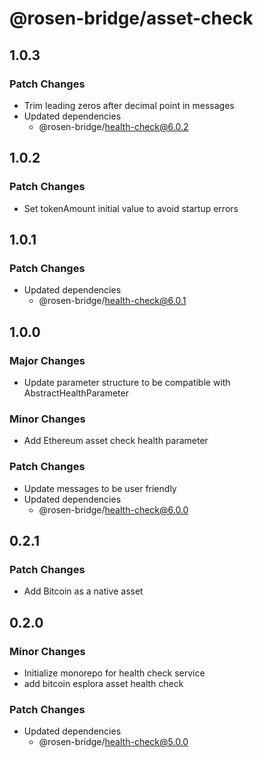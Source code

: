 # @rosen-bridge/asset-check

## 1.0.3

### Patch Changes

- Trim leading zeros after decimal point in messages
- Updated dependencies
  - @rosen-bridge/health-check@6.0.2

## 1.0.2

### Patch Changes

- Set tokenAmount initial value to avoid startup errors

## 1.0.1

### Patch Changes

- Updated dependencies
  - @rosen-bridge/health-check@6.0.1

## 1.0.0

### Major Changes

- Update parameter structure to be compatible with AbstractHealthParameter

### Minor Changes

- Add Ethereum asset check health parameter

### Patch Changes

- Update messages to be user friendly
- Updated dependencies
  - @rosen-bridge/health-check@6.0.0

## 0.2.1

### Patch Changes

- Add Bitcoin as a native asset

## 0.2.0

### Minor Changes

- Initialize monorepo for health check service
- add bitcoin esplora asset health check

### Patch Changes

- Updated dependencies
  - @rosen-bridge/health-check@5.0.0
